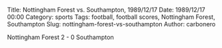 Title: Nottingham Forest vs. Southampton, 1989/12/17
Date: 1989/12/17 00:00
Category: sports
Tags: football, football scores, Nottingham Forest, Southampton
Slug: nottingham-forest-vs-southampton
Author: carbonero


Nottingham Forest 2 - 0 Southampton
